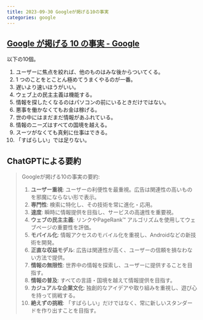 ```yaml
---
title: 2023-09-30 Googleが掲げる10の事実
categories: google
---
```


## [Google が掲げる 10 の事実 - Google](https://about.google/philosophy/?hl=ja)

以下の10個。

1. ユーザーに焦点を絞れば、他のものはみな後からついてくる。
2. 1 つのことをとことん極めてうまくやるのが一番。
3. 遅いより速いほうがいい。
4. ウェブ上の民主主義は機能する。
5. 情報を探したくなるのはパソコンの前にいるときだけではない。
6. 悪事を働かなくてもお金は稼げる。
7. 世の中にはまだまだ情報があふれている。
8. 情報のニーズはすべての国境を越える。
9. スーツがなくても真剣に仕事はできる。
10. 「すばらしい」では足りない。

## ChatGPTによる要約

> Googleが掲げる10の事実の要約:
>
> 1. **ユーザー重視**: ユーザーの利便性を最重視。広告は関連性の高いものを邪魔にならない形で表示。
> 2. **専門性**: 検索に特化し、その技術を常に進化・応用。
> 3. **速度**: 瞬時に情報提供を目指し、サービスの高速性を重要視。
> 4. **ウェブの民主主義**: リンクやPageRank™ アルゴリズムを使用してウェブページの重要性を評価。
> 5. **モバイル化**: 情報アクセスのモバイル化を重視し、Androidなどの新技術を開発。
> 6. **正直な収益モデル**: 広告は関連性が高く、ユーザーの信頼を損なわない方法で提供。
> 7. **情報の無限性**: 世界中の情報を探索し、ユーザーに提供することを目指す。
> 8. **情報の普及**: すべての言語・国境を越えて情報提供を目指す。
> 9. **カジュアルな企業文化**: 独創的なアイデアや取り組みを重視し、遊び心を持って挑戦する。
> 10. **絶えずの挑戦**: 「すばらしい」だけではなく、常に新しいスタンダードを作り出すことを目指す。

